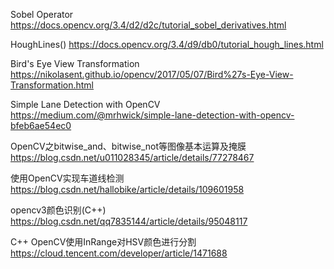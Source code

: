 Sobel Operator
https://docs.opencv.org/3.4/d2/d2c/tutorial_sobel_derivatives.html

 HoughLines() 
 https://docs.opencv.org/3.4/d9/db0/tutorial_hough_lines.html
 
 Bird's Eye View Transformation
 https://nikolasent.github.io/opencv/2017/05/07/Bird%27s-Eye-View-Transformation.html
 
Simple Lane Detection with OpenCV
 https://medium.com/@mrhwick/simple-lane-detection-with-opencv-bfeb6ae54ec0
 
 OpenCV之bitwise_and、bitwise_not等图像基本运算及掩膜
 https://blog.csdn.net/u011028345/article/details/77278467
 
 使用OpenCV实现车道线检测
https://blog.csdn.net/hallobike/article/details/109601958

opencv3颜色识别(C++)
https://blog.csdn.net/qq7835144/article/details/95048117

C++ OpenCV使用InRange对HSV颜色进行分割
https://cloud.tencent.com/developer/article/1471688
